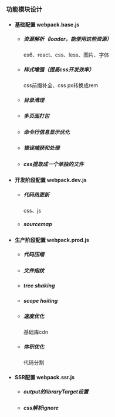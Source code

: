 ### 功能模块设计

- #### 基础配置 webpack.base.js

  - ##### 资源解析（loader，能使用这些资源）

    es6、react、css、less、图片、字体

  - ##### 样式增强（提高css开发效率）

    css前缀补全、css px转换成rem

  - ##### 目录清理

  - ##### 多页面打包

  - ##### 命令行信息显示优化

  - ##### 错误捕获和处理

  - ##### css提取成一个单独的文件

- #### 开发阶段配置 webpack.dev.js

  - ##### 代码热更新

    css、js

  - ##### sourcemap

- #### 生产阶段配置 webpack.prod.js

  - ##### 代码压缩

  - ##### 文件指纹

  - ##### tree shaking

  - ##### scope hoiting

  - ##### 速度优化

    基础库cdn

  - ##### 体积优化

    代码分割

- #### SSR配置 webpack.ssr.js

  - ##### output的libraryTarget设置

  - ##### css解析ignore





